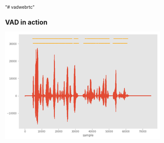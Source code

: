 "# vadwebrtc" 

## VAD in action

![orange line vad detected](VAD/309a5202-f36e-4f4c-9655-df624890af38.png?raw=true "Signal - red line")